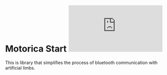 # Motorica Start [ ![Download](https://trademarks.justia.com/media/image.php?serial=71455630) ](https://motorica.org/)

This is library that simplifies the process of bluetooth communication with artificial limbs.
